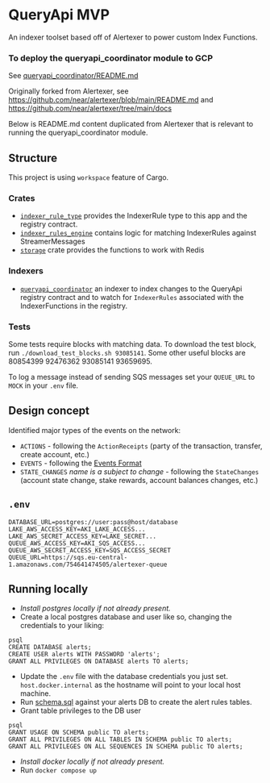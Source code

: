 # QueryApi MVP 

An indexer toolset based off of Alertexer to power custom Index Functions.

### To deploy the queryapi_coordinator module to GCP
See [queryapi_coordinator/README.md](./queryapi_coordinator/README.md)

Originally forked from Alertexer, see https://github.com/near/alertexer/blob/main/README.md
and https://github.com/near/alertexer/tree/main/docs

Below is README.md content duplicated from Alertexer that is relevant to running the queryapi_coordinator module.


## Structure

This project is using `workspace` feature of Cargo.

### Crates

- [`indexer_rule_type`](./indexer_rule_type) provides the IndexerRule type to this app and the registry contract.
- [`indexer_rules_engine`](./indexer_rules_engine) contains logic for matching IndexerRules against StreamerMessages
- [`storage`](./storage) crate provides the functions to work with Redis

### Indexers

- [`queryapi_coordinator`](./queryapi_coordinator) an indexer to index changes to the QueryApi registry contract and
  to watch for `IndexerRules` associated with the IndexerFunctions in the registry.

### Tests
Some tests require blocks with matching data. To download the test block, run 
`./download_test_blocks.sh 93085141`. Some other useful blocks are 80854399 92476362 93085141 93659695.

To log a message instead of sending SQS messages set your `QUEUE_URL` to `MOCK` in your `.env` file.

## Design concept

Identified major types of the events on the network:

- `ACTIONS` - following the `ActionReceipts` (party of the transaction, transfer, create account, etc.)
- `EVENTS` - following the [Events Format](https://nomicon.io/Standards/EventsFormat)
- `STATE_CHANGES` *name is a subject to change* - following the `StateChanges` (account state change, stake rewards, account balances changes, etc.)

## `.env`

```
DATABASE_URL=postgres://user:pass@host/database
LAKE_AWS_ACCESS_KEY=AKI_LAKE_ACCESS...
LAKE_AWS_SECRET_ACCESS_KEY=LAKE_SECRET...
QUEUE_AWS_ACCESS_KEY=AKI_SQS_ACCESS...
QUEUE_AWS_SECRET_ACCESS_KEY=SQS_ACCESS_SECRET
QUEUE_URL=https://sqs.eu-central-1.amazonaws.com/754641474505/alertexer-queue

```
## Running locally
 * _Install postgres locally if not already present._
 * Create a local postgres database and user like so, changing the credentials to your liking:
```
psql 
CREATE DATABASE alerts;
CREATE USER alerts WITH PASSWORD 'alerts';
GRANT ALL PRIVILEGES ON DATABASE alerts TO alerts;
```
 * Update the `.env` file with the database credentials you just set. `host.docker.internal` as the hostname will point to your local host machine. 
 * Run [schema.sql](./alert-rules/schema.sql) against your alerts DB to create the alert rules tables.
 * Grant table privileges to the DB user
```
psql
GRANT USAGE ON SCHEMA public TO alerts;
GRANT ALL PRIVILEGES ON ALL TABLES IN SCHEMA public TO alerts;
GRANT ALL PRIVILEGES ON ALL SEQUENCES IN SCHEMA public TO alerts;
```
 * _Install docker locally if not already present._
 * Run `docker compose up`
